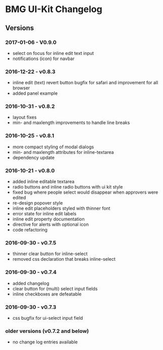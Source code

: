 # BMG UI-Kit Changelog

## Versions

### 2017-01-06 - V0.9.0

 - select on focus for inline edit text input
 - notifications (icon) for navbar  

### 2016-12-22 - v0.8.3

 - inline edit (text) revert button bugfix for safari and improvement for all browser
 - added panel example

### 2016-10-31 - v0.8.2

 - layout fixes
 - min- and maxlength improvements to handle line breaks

### 2016-10-25 - v0.8.1

 - more compact styling of modal dialogs
 - min- and maxlength attributes for inline-textarea
 - dependency update

### 2016-10-21 - v0.8.0

 - added inline editable textarea
 - radio buttons and inline radio buttons with ui kit style
 - fixed bug where people select would disappear when approvers were edited
 - re-design popover style
 - inline edit placeholders styled with thinner font
 - error state for inline edit labels
 - inline edit property documentation
 - directive for alerts with optional icon
 - code refactoring

### 2016-09-30 - v0.7.5

 - thinner clear button for inline-select
 - removed css declaration that breaks inline-select

### 2016-09-30 - v0.7.4

 - added changelog 
 - clear button for (multi) select input fields
 - inline checkboxes are defeatable

### 2016-09-30 - v0.7.3

 - css bugfix for ui-select input field
 
### older versions (v0.7.2 and below)

 - no change log entries available
